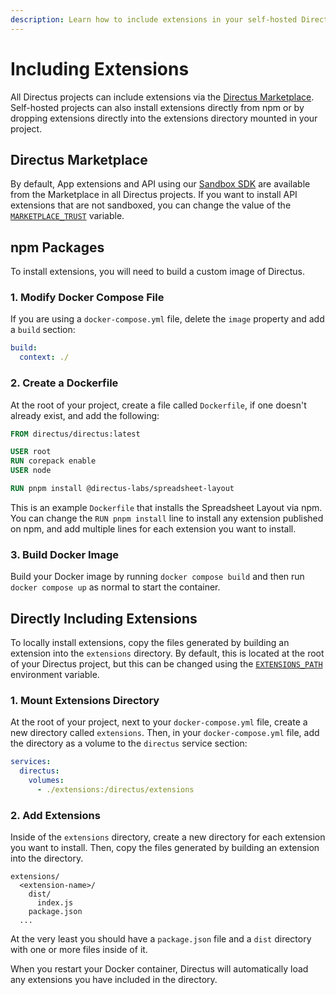 ```yaml
---
description: Learn how to include extensions in your self-hosted Directus project.
---
```


# Including Extensions

All Directus projects can include extensions via the [Directus Marketplace](/extensions/marketplace). Self-hosted projects can also install extensions directly from npm or by dropping extensions directly into the extensions directory mounted in your project.

## Directus Marketplace

By default, App extensions and API using our [Sandbox SDK](/extensions/api-extensions/sandbox) are available from the Marketplace in all Directus projects. If you want to install API extensions that are not sandboxed, you can change the value of the [`MARKETPLACE_TRUST`](/configuration/extensions) variable.

## npm Packages

To install extensions, you will need to build a custom image of Directus. 

### 1. Modify Docker Compose File

If you are using a `docker-compose.yml` file, delete the `image` property and add a `build` section:

```yaml
build: 
  context: ./ 
```

### 2. Create a Dockerfile

At the root of your project, create a file called `Dockerfile`, if one doesn't already exist, and add the following:

```dockerfile
FROM directus/directus:latest

USER root
RUN corepack enable
USER node

RUN pnpm install @directus-labs/spreadsheet-layout
```

This is an example `Dockerfile` that installs the Spreadsheet Layout via npm. You can change the `RUN pnpm install` line to install any extension published on npm, and add multiple lines for each extension you want to install.

### 3. Build Docker Image

Build your Docker image by running `docker compose build` and then run `docker compose up` as normal to start the container.

## Directly Including Extensions

To locally install extensions, copy the files generated by building an extension into the `extensions` directory. By default, this is located at the root of your Directus project, but this can be changed using the [`EXTENSIONS_PATH`](/configuration/extensions) environment variable.

### 1. Mount Extensions Directory

At the root of your project, next to your `docker-compose.yml` file, create a new directory called `extensions`. Then, in your `docker-compose.yml` file, add the directory as a volume to the `directus` service section:

```yaml
services:
  directus:
    volumes:
      - ./extensions:/directus/extensions
```

### 2. Add Extensions

Inside of the `extensions` directory, create a new directory for each extension you want to install. Then, copy the files generated by building an extension into the directory.

```
extensions/
  <extension-name>/
    dist/
      index.js
    package.json
  ...
```

At the very least you should have a `package.json` file and a `dist` directory with one or more files inside of it.

When you restart your Docker container, Directus will automatically load any extensions you have included in the directory.